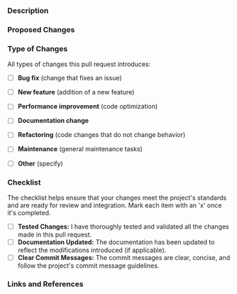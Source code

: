 ### Description
<!-- [Provide a brief description this pull request introduces.] -->


### Proposed Changes
<!-- [Detailed description of your changes] -->


### Type of Changes
<!-- [Mark with 'x' all types of changes this pull request introduces] -->

All types of changes this pull request introduces:

- [ ] **Bug fix** (change that fixes an issue)
- [ ] **New feature** (addition of a new feature)
- [ ] **Performance improvement** (code optimization)
- [ ] **Documentation change**
- [ ] **Refactoring** (code changes that do not change behavior)
- [ ] **Maintenance** (general maintenance tasks)
- [ ] **Other** (specify)


### Checklist

The checklist helps ensure that your changes meet the project's standards and are ready for review and integration. Mark each item with an 'x' once it's completed.

- [ ] **Tested Changes:** I have thoroughly tested and validated all the changes made in this pull request.
- [ ] **Documentation Updated:** The documentation has been updated to reflect the modifications introduced (if applicable).
- [ ] **Clear Commit Messages:** The commit messages are clear, concise, and follow the project's commit message guidelines.
<!-- - [ ] [Add any project-specific checklist items here] -->


### Links and References
<!-- Include relevant links, references, or additional resources related to this pull request, such as links to documentation, related issues, external references, screenshots, or any other contextual information. -->


